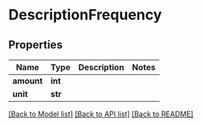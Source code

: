 # DescriptionFrequency

## Properties
Name | Type | Description | Notes
------------ | ------------- | ------------- | -------------
**amount** | **int** |  | 
**unit** | **str** |  | 

[[Back to Model list]](../README.md#documentation-for-models) [[Back to API list]](../README.md#documentation-for-api-endpoints) [[Back to README]](../README.md)



